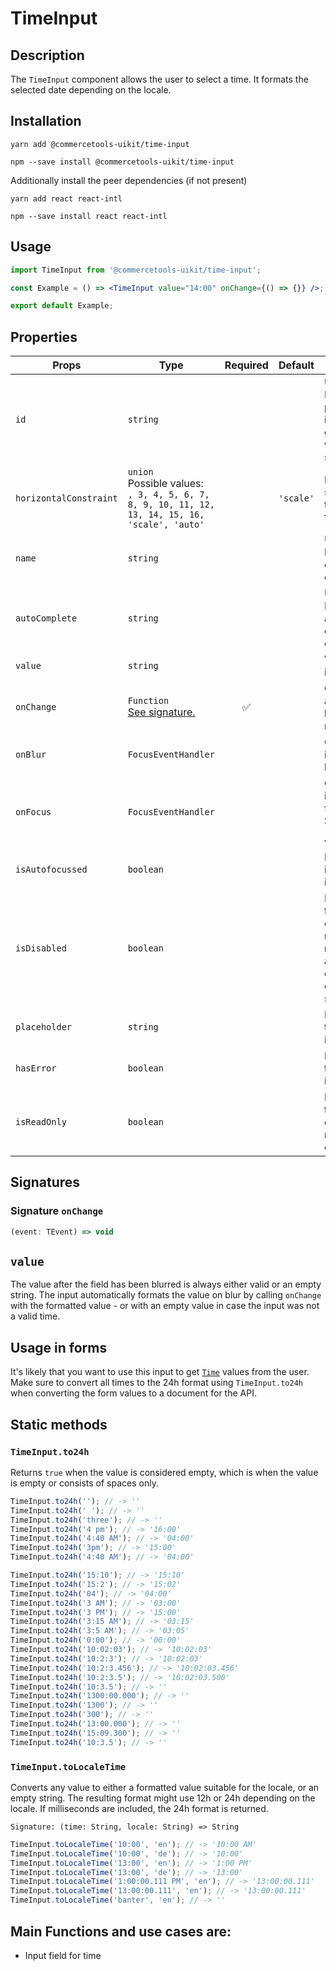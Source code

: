 <!-- THIS IS AN AUTOGENERATED FILE. DO NOT EDIT THIS FILE DIRECTLY. -->
<!-- This file is created by the `yarn generate-readme` script. -->

# TimeInput

## Description

The `TimeInput` component allows the user to select a time.
It formats the selected date depending on the locale.

## Installation

```
yarn add @commercetools-uikit/time-input
```

```
npm --save install @commercetools-uikit/time-input
```

Additionally install the peer dependencies (if not present)

```
yarn add react react-intl
```

```
npm --save install react react-intl
```

## Usage

```jsx
import TimeInput from '@commercetools-uikit/time-input';

const Example = () => <TimeInput value="14:00" onChange={() => {}} />;

export default Example;
```

## Properties

| Props                  | Type                                                                                                  | Required | Default   | Description                                                                                    |
| ---------------------- | ----------------------------------------------------------------------------------------------------- | :------: | --------- | ---------------------------------------------------------------------------------------------- |
| `id`                   | `string`                                                                                              |          |           | Used as HTML id property. An id is auto-generated when it is not specified.                    |
| `horizontalConstraint` | `union`<br/>Possible values:<br/>`, 3, 4, 5, 6, 7, 8, 9, 10, 11, 12, 13, 14, 15, 16, 'scale', 'auto'` |          | `'scale'` | Horizontal size limit of the input fields.                                                     |
| `name`                 | `string`                                                                                              |          |           | Used as HTML name of the input component.                                                      |
| `autoComplete`         | `string`                                                                                              |          |           | Used as HTML autocomplete of the input component.                                              |
| `value`                | `string`                                                                                              |          |           | Value of the input                                                                             |
| `onChange`             | `Function`<br/>[See signature.](#signature-onChange)                                                  |    ✅    |           | Called with an event holding the new value.                                                    |
| `onBlur`               | `FocusEventHandler`                                                                                   |          |           | Called when input is blurred&#xA;<br/>                                                         |
| `onFocus`              | `FocusEventHandler`                                                                                   |          |           | Called when input is focused&#xA;<br/>&#xA;Signature: `(event) => void`                        |
| `isAutofocussed`       | `boolean`                                                                                             |          |           | Focus the input on initial render                                                              |
| `isDisabled`           | `boolean`                                                                                             |          |           | Indicates that the input cannot be modified (e.g not authorized, or changes currently saving). |
| `placeholder`          | `string`                                                                                              |          |           | Placeholder text for the input                                                                 |
| `hasError`             | `boolean`                                                                                             |          |           | Indicates if the input has invalid values                                                      |
| `isReadOnly`           | `boolean`                                                                                             |          |           | Indicates that the field is displaying read-only content                                       |

## Signatures

### Signature `onChange`

```ts
(event: TEvent) => void
```

## `value`

The value after the field has been blurred is always either valid or an empty string. The input automatically formats the value on blur by calling `onChange` with the formatted value - or with an empty value in case the input was not a valid time.

## Usage in forms

It's likely that you want to use this input to get [`Time`](https://docs.commercetools.com/http-api-types#time) values from the user. Make sure to convert all times to the 24h format using `TimeInput.to24h` when converting the form values to a document for the API.

## Static methods

### `TimeInput.to24h`

Returns `true` when the value is considered empty, which is when the value is empty or consists of spaces only.

```js
TimeInput.to24h(''); // -> ''
TimeInput.to24h(' '); // -> ''
TimeInput.to24h('three'); // -> ''
TimeInput.to24h('4 pm'); // -> '16:00'
TimeInput.to24h('4:40 AM'); // -> '04:00'
TimeInput.to24h('3pm'); // -> '15:00'
TimeInput.to24h('4:40 AM'); // -> '04:00'

TimeInput.to24h('15:10'); // -> '15:10'
TimeInput.to24h('15:2'); // -> '15:02'
TimeInput.to24h('04'); // -> '04:00'
TimeInput.to24h('3 AM'); // -> '03:00'
TimeInput.to24h('3 PM'); // -> '15:00'
TimeInput.to24h('3:15 AM'); // -> '03:15'
TimeInput.to24h('3:5 AM'); // -> '03:05'
TimeInput.to24h('0:00'); // -> '00:00'
TimeInput.to24h('10:02:03'); // -> '10:02:03'
TimeInput.to24h('10:2:3'); // -> '10:02:03'
TimeInput.to24h('10:2:3.456'); // -> '10:02:03.456'
TimeInput.to24h('10:2:3.5'); // -> '10:02:03.500'
TimeInput.to24h('10:3.5'); // -> ''
TimeInput.to24h('1300:00.000'); // -> ''
TimeInput.to24h('1300'); // -> ''
TimeInput.to24h('300'); // -> ''
TimeInput.to24h('13:00.000'); // -> ''
TimeInput.to24h('15:09.300'); // -> ''
TimeInput.to24h('10:3.5'); // -> ''
```

### `TimeInput.toLocaleTime`

Converts any value to either a formatted value suitable for the locale, or an empty string. The resulting format might use 12h or 24h depending on the locale. If milliseconds are included, the 24h format is returned.

```
Signature: (time: String, locale: String) => String
```

```js
TimeInput.toLocaleTime('10:00', 'en'); // -> '10:00 AM'
TimeInput.toLocaleTime('10:00', 'de'); // -> '10:00'
TimeInput.toLocaleTime('13:00', 'en'); // -> '1:00 PM'
TimeInput.toLocaleTime('13:00', 'de'); // -> '13:00'
TimeInput.toLocaleTime('1:00:00.111 PM', 'en'); // -> '13:00:00.111'
TimeInput.toLocaleTime('13:00:00.111', 'en'); // -> '13:00:00.111'
TimeInput.toLocaleTime('banter', 'en'); // -> ''
```

## Main Functions and use cases are:

- Input field for time

